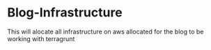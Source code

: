 # Blog-Infrastructure

This will alocate all infrastructure on aws allocated for the blog to be working with terragrunt